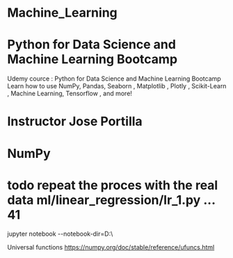 # Machine_Learning
# Python for Data Science and Machine Learning Bootcamp

Udemy cource : Python for Data Science and Machine Learning Bootcamp Learn how to use NumPy, Pandas, Seaborn , Matplotlib , Plotly , Scikit-Learn , Machine Learning, Tensorflow , and more!

# Instructor Jose Portilla


# NumPy
# todo repeat the proces with the real data  ml/linear_regression/lr_1.py  ... 41


jupyter notebook --notebook-dir=D:\


Universal functions 
https://numpy.org/doc/stable/reference/ufuncs.html


